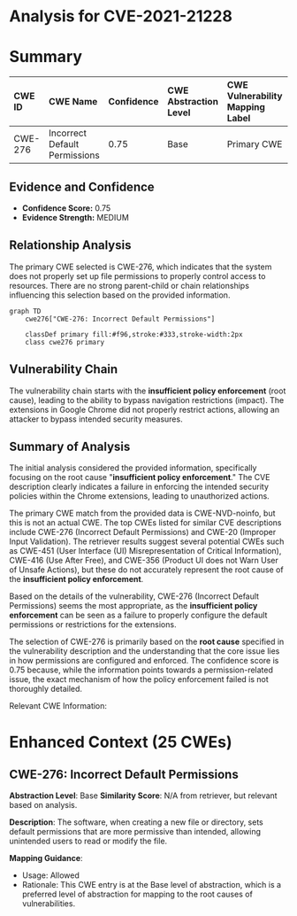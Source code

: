 # Analysis for CVE-2021-21228

# Summary
| CWE ID    | CWE Name                                                        | Confidence | CWE Abstraction Level | CWE Vulnerability Mapping Label | CWE-Vulnerability Mapping Notes |
| :-------- | :-------------------------------------------------------------- | :--------- | :---------------------- | :------------------------------ | :------------------------------ |
| CWE-276   | Incorrect Default Permissions                                   | 0.75       | Base                    | Primary CWE                     | Allowed                       |

## Evidence and Confidence

*   **Confidence Score:** 0.75
*   **Evidence Strength:** MEDIUM

## Relationship Analysis

The primary CWE selected is CWE-276, which indicates that the system does not properly set up file permissions to properly control access to resources. There are no strong parent-child or chain relationships influencing this selection based on the provided information.

```mermaid
graph TD
    cwe276["CWE-276: Incorrect Default Permissions"]
    
    classDef primary fill:#f96,stroke:#333,stroke-width:2px
    class cwe276 primary
```

## Vulnerability Chain

The vulnerability chain starts with the **insufficient policy enforcement** (root cause), leading to the ability to bypass navigation restrictions (impact). The extensions in Google Chrome did not properly restrict actions, allowing an attacker to bypass intended security measures.

## Summary of Analysis

The initial analysis considered the provided information, specifically focusing on the root cause "**insufficient policy enforcement**." The CVE description clearly indicates a failure in enforcing the intended security policies within the Chrome extensions, leading to unauthorized actions.

The primary CWE match from the provided data is CWE-NVD-noinfo, but this is not an actual CWE. The top CWEs listed for similar CVE descriptions include CWE-276 (Incorrect Default Permissions) and CWE-20 (Improper Input Validation). The retriever results suggest several potential CWEs such as CWE-451 (User Interface (UI) Misrepresentation of Critical Information), CWE-416 (Use After Free), and CWE-356 (Product UI does not Warn User of Unsafe Actions), but these do not accurately represent the root cause of the **insufficient policy enforcement**.

Based on the details of the vulnerability, CWE-276 (Incorrect Default Permissions) seems the most appropriate, as the **insufficient policy enforcement** can be seen as a failure to properly configure the default permissions or restrictions for the extensions.

The selection of CWE-276 is primarily based on the **root cause** specified in the vulnerability description and the understanding that the core issue lies in how permissions are configured and enforced. The confidence score is 0.75 because, while the information points towards a permission-related issue, the exact mechanism of how the policy enforcement failed is not thoroughly detailed.

Relevant CWE Information:

# Enhanced Context (25 CWEs)

## CWE-276: Incorrect Default Permissions
**Abstraction Level**: Base
**Similarity Score**: N/A from retriever, but relevant based on analysis.

**Description**:
The software, when creating a new file or directory, sets default permissions that are more permissive than intended, allowing unintended users to read or modify the file.

**Mapping Guidance**:
- Usage: Allowed
- Rationale: This CWE entry is at the Base level of abstraction, which is a preferred level of abstraction for mapping to the root causes of vulnerabilities.